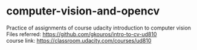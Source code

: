 # computer-vision-and-opencv
Practice of assignments of course udacity introduction to computer vision
<br>
Files referred: https://github.com/gkouros/intro-to-cv-ud810
<br>
course link: https://classroom.udacity.com/courses/ud810
